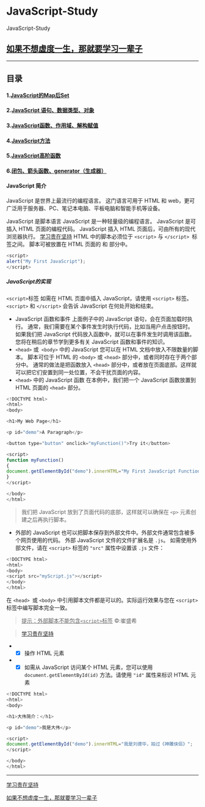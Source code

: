 # JavaScript-Study
JavaScript-Study
## [如果不想虚度一生，那就要学习一辈子](https://github.com/cuishengxi)
------
## 目录
#### 1.[JavaScript的Map后Set](https://github.com/cuishengxi/JavaScript-Study/blob/master/JavaScript的Map后Set.md)
#### 2.[JavaScript 语句、数据类型、对象](https://github.com/cuishengxi/JavaScript-Study/blob/master/JavaScript%20语句、数据类型、对象.md)
#### 3.[JavaScript函数、作用域、解构赋值](https://github.com/cuishengxi/JavaScript-Study/blob/master/JavaScript函数、作用域、解构赋值.md)
#### 4.[JavaScript方法](https://github.com/cuishengxi/JavaScript-Study/blob/master/JavaScript方法.md)
#### 5.[JavaScript高阶函数](https://github.com/cuishengxi/JavaScript-Study/blob/master/JavaScript-Higher-order%20function.md)
#### 6.[闭包、箭头函数、generator（生成器）]()












#### JavaScript 简介
 JavaScript 是世界上最流行的编程语言。
这门语言可用于 HTML 和 web，更可广泛用于服务器、PC、笔记本电脑、平板电脑和智能手机等设备。

JavaScript 是脚本语言
JavaScript 是一种轻量级的编程语言。
JavaScript 是可插入 HTML 页面的编程代码。
JavaScript 插入 HTML 页面后，可由所有的现代浏览器执行。
[学习贵在坚持](https://github.com/cuishengxi)
HTML 中的脚本必须位于 `<script>` 与 `</script> `标签之间。
脚本可被放置在 HTML 页面的 <body> 和 <head> 部分中。
```JavaScript
<script>
alert("My First JavaScript");
</script>
```
##### JavaScript的实现
`<script>`标签
如需在 HTML 页面中插入 JavaScript，请使用 `<script>` 标签。
`<script>` 和 `</script>` 会告诉 JavaScript 在何处开始和结束。

+ JavaScript 函数和事件
上面例子中的 JavaScript 语句，会在页面加载时执行。
通常，我们需要在某个事件发生时执行代码，比如当用户点击按钮时。
如果我们把 JavaScript 代码放入函数中，就可以在事件发生时调用该函数。
您将在稍后的章节学到更多有关 JavaScript 函数和事件的知识。
+ `<head>` 或` <body>` 中的 JavaScript
您可以在 HTML 文档中放入不限数量的脚本。
脚本可位于 HTML 的 `<body>` 或 `<head>` 部分中，或者同时存在于两个部分中。
通常的做法是把函数放入 `<head>` 部分中，或者放在页面底部。这样就可以把它们安置到同一处位置，不会干扰页面的内容。
+ `<head>` 中的 JavaScript 函数
在本例中，我们把一个 JavaScript 函数放置到 HTML 页面的 `<head>` 部分。

```javascript
<!DOCTYPE html>
<html>
<body>

<h1>My Web Page</h1>

<p id="demo">A Paragraph</p>

<button type="button" onclick="myFunction()">Try it</button>

<script>
function myFunction()
{
document.getElementById("demo").innerHTML="My First JavaScript Function";
}
</script>

</body>
</html>
```
>我们把 JavaScript 放到了页面代码的底部，这样就可以确保在 `<p>` 元素创建之后再执行脚本。

+ 外部的 JavaScript
也可以把脚本保存到外部文件中。外部文件通常包含被多个网页使用的代码。
外部 JavaScript 文件的文件扩展名是 `.js`。
如需使用外部文件，请在 `<script>` 标签的 `"src"` 属性中设置该 `.js` 文件：

```javascript
<!DOCTYPE html>
<html>
<body>
<script src="myScript.js"></script>
</body>
</html>

```
在 `<head> `或 `<body>` 中引用脚本文件都是可以的。实际运行效果与您在 `<script>` 标签中编写脚本完全一致。
> <u>提示：外部脚本不能包含`<script>`标签</u>
&copy;:崔盛希

>[学习贵在坚持](https://github.com/cuishengxi)

+ - [X] 操作 HTML 元素
+ - [X] 如需从 JavaScript 访问某个 HTML 元素，您可以使用 `document.getElementById(id)` 方法。请使用 `"id"` 属性来标识 HTML 元素

```javascript
<!DOCTYPE html>
<html>
<body>

<h1>大伟简介：</h1>

<p id="demo">我是大伟</p>

<script>
document.getElementById("demo").innerHTML="我是刘德华，拍过《神雕侠侣》";
</script>

</body>
</html>
```
---------------
[学习贵在坚持](https://github.com/cuishengxi)

[如果不想虚度一生，那就要学习一辈子](https://github.com/cuishengxi)
